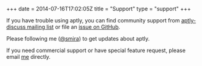 +++
date = 2014-07-16T17:02:05Z
title = "Support"
type = "support"
+++

If you have trouble using aptly, you can find community support from
[aptly-discuss mailing
list](https://groups.google.com/forum/#!forum/aptly-discuss) or file an
[issue on GitHub](https://github.com/smira/aptly/issues).

Please following me ([@smira](https://twitter.com/smira/)) to get
updates about aptly.

If you need commercial support or have special feature request,
please email [me](mailto:me@smira.ru) directly.